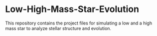 # Low-High-Mass-Star-Evolution
This repository contains the project files for simulating a low and a high mass star to analyze stellar structure and evolution. 
